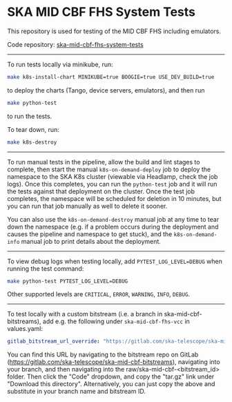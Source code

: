 # SKA MID CBF FHS System Tests

This repository is used for testing of the MID CBF FHS including emulators.

Code repository: [ska-mid-cbf-fhs-system-tests](https://gitlab.com/ska-telescope/ska-mid-cbf-fhs-system-tests)

---

To run tests locally via minikube, run:
```bash
make k8s-install-chart MINIKUBE=true BOOGIE=true USE_DEV_BUILD=true
```
to deploy the charts (Tango, device servers, emulators), and then run
```bash
make python-test
```
to run the tests.

To tear down, run:
```bash
make k8s-destroy
```

---

To run manual tests in the pipeline, allow the build and lint stages to complete, then start the manual `k8s-on-demand-deploy` job to deploy the namespace to the SKA K8s cluster (viewable via Headlamp, check the job logs). Once this completes, you can run the `python-test` job and it will run the tests against that deployment on the cluster. Once the test job completes, the namespace will be scheduled for deletion in 10 minutes, but you can run that job manually as well to delete it sooner.

You can also use the `k8s-on-demand-destroy` manual job at any time to tear down the namespace (e.g. if a problem occurs during the deployment and causes the pipeline and namespace to get stuck), and the `k8s-on-demand-info` manual job to print details about the deployment.

---

To view debug logs when testing locally, add `PYTEST_LOG_LEVEL=DEBUG` when running the test command:
```bash
make python-test PYTEST_LOG_LEVEL=DEBUG
```
Other supported levels are `CRITICAL`, `ERROR`, `WARNING`, `INFO`, `DEBUG`.

---

To test locally with a custom bitstream (i.e. a branch in ska-mid-cbf-bitstreams), add e.g. the following under `ska-mid-cbf-fhs-vcc` in values.yaml:
```yaml
gitlab_bitstream_url_override: "https://gitlab.com/ska-telescope/ska-mid-cbf-bitstreams/-/archive/cip-2957/ska-mid-cbf-bitstreams-cip-2957.tar.gz?path=raw/ska-mid-cbf-agilex-vcc"
```

You can find this URL by navigating to the bitstream repo on GitLab (https://gitlab.com/ska-telescope/ska-mid-cbf-bitstreams), navigating into your branch, and then navigating into the raw/ska-mid-cbf-<bitstream_id> folder. Then click the "Code" dropdown, and copy the "tar.gz" link under "Download this directory". Alternatively, you can just copy the above and substitute in your branch name and bitstream ID.
